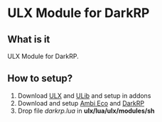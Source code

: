 # ULX Module for DarkRP

## What is it

ULX Module for DarkRP.

## How to setup?

  1. Download [ULX](https://github.com/TeamUlysses/ulx) and [ULib](https://github.com/TeamUlysses/ulib) and setup in addons
  2. Download and setup [Ambi Eco](https://github.com/Titanovsky/ambi-eco#how-to-setup) and [DarkRP](https://github.com/Titanovsky/AE-DarkRP#how-to-setup)
  3. Drop file *darkrp.lua* in **ulx/lua/ulx/modules/sh**
